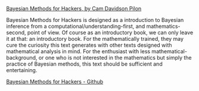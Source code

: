 [Bayesian Methods for Hackers, by Cam Davidson Pilon](https://dataorigami.net/Probabilistic-Programming-and-Bayesian-Methods-for-Hackers/)

Bayesian Methods for Hackers is designed as a introduction to Bayesian inference from a computational/understanding-first, and mathematics-second, point of view. Of course as an introductory book, we can only leave it at that: an introductory book. For the mathematically trained, they may cure the curiosity this text generates with other texts designed with mathematical analysis in mind. For the enthusiast with less mathematical-background, or one who is not interested in the mathematics but simply the practice of Bayesian methods, this text should be sufficient and entertaining.

[Bayesian Methods for Hackers - Github](https://github.com/CamDavidsonPilon/Probabilistic-Programming-and-Bayesian-Methods-for-Hackers)
